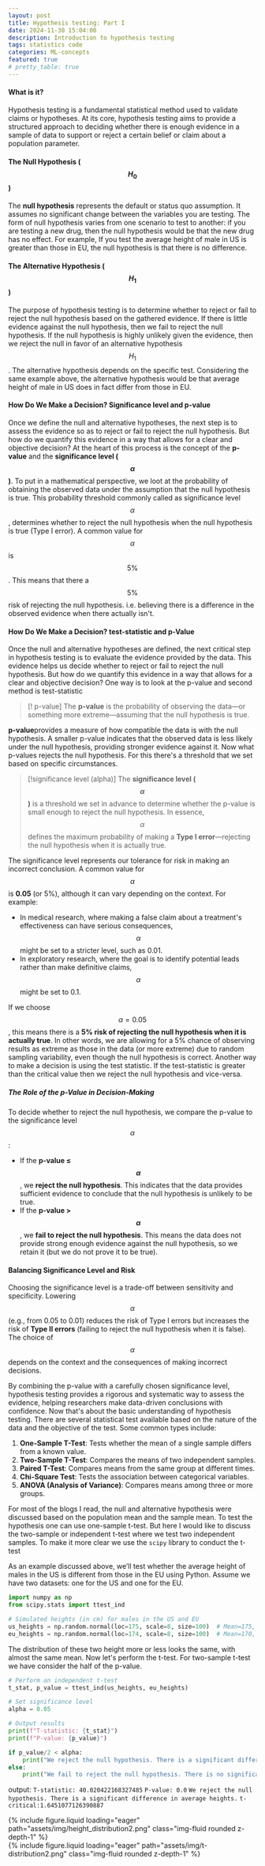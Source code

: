 ```yaml
---
layout: post
title: Hypothesis testing: Part I
date: 2024-11-30 15:04:00
description: Introduction to hypothesis testing
tags: statistics code
categories: ML-concepts
featured: true
# pretty_table: true
---
```


#### What is it?
Hypothesis testing is a fundamental statistical method used to validate claims or hypotheses. At its core, hypothesis testing aims to provide a structured approach to deciding whether there is enough evidence in a sample of data to support or reject a certain belief or claim about a population parameter.

#### The Null Hypothesis ($$H_0$$)
The **null hypothesis** represents the default or status quo assumption. It assumes no significant change between the variables you are testing. The form of null hypothesis varies from one scenario to test to another: if you are testing  a new drug, then the null hypothesis would be that the new drug has no effect.  For example, If you test the average height of male in US is greater than those in EU, the null hypothesis is that there is no difference.

#### The Alternative Hypothesis ($$H_1$$)
The purpose of hypothesis testing is to determine whether to reject or fail to reject the null hypothesis based on the gathered evidence. If there is little evidence against the null hypothesis, then we fail to reject the null hypothesis. If the null hypothesis is highly unlikely given the evidence, then we reject the null in favor of an alternative hypothesis $$H_{1}$$. The alternative hypothesis depends on the specific test. Considering the same example above, the alternative hypothesis would be that average height of male in US does in fact differ from those in EU.

#### How Do We Make a Decision? Significance level and p-value
Once we define the null and alternative hypotheses, the next step is to assess the evidence so as to reject or fail to reject the null hypothesis. But how do we quantify this evidence in a way that allows for a clear and objective decision?
At the heart of this process is the concept of the **p-value** and the **significance level ($$\alpha$$)**.
To put in a mathematical perspective, we loot at the probability of obtaining the observed data under the assumption that  the null hypothesis is true. This probability threshold commonly called as significance level $$\alpha$$, determines whether to reject the null hypothesis when the null hypothesis is true (Type I error). A common value for $$\alpha$$ is $$5\%$$. This means that there a $$5\%$$ risk of rejecting the null hypothesis. i.e. believing there is a difference in the observed evidence when there actually isn't.

#### How Do We Make a Decision? test-statistic and p-Value

Once the null and alternative hypotheses are defined, the next critical step in hypothesis testing is to evaluate the evidence provided by the data. This evidence helps us decide whether to reject or fail to reject the null hypothesis. But how do we quantify this evidence in a way that allows for a clear and objective decision? One way is to look at the p-value and second method is test-statistic

> [! p-value]
> The **p-value** is the probability of observing the data—or something more extreme—assuming that the null hypothesis is true.

**p-value**provides a measure of how compatible the data is with the null hypothesis. A smaller p-value indicates that the observed data is less likely under the null hypothesis, providing stronger evidence against it. Now what p-values rejects the null hypothesis. For this there's a threshold that we set based on specific circumstances.

> [!significance level (alpha)]
> The **significance level ($$\alpha$$)** is a threshold we set in advance to determine whether the p-value is small enough to reject the null hypothesis. In essence, $$\alpha$$ defines the maximum probability of making a **Type I error**—rejecting the null hypothesis when it is actually true.

The significance level represents our tolerance for risk in making an incorrect conclusion. A common value for $$\alpha$$ is **0.05** (or 5%), although it can vary depending on the context. For example:

- In medical research, where making a false claim about a treatment's effectiveness can have serious consequences, $$\alpha$$ might be set to a stricter level, such as 0.01.
- In exploratory research, where the goal is to identify potential leads rather than make definitive claims, $$\alpha$$ might be set to 0.1.

If we choose $$\alpha = 0.05$$, this means there is a **5% risk of rejecting the null hypothesis when it is actually true**. In other words, we are allowing for a 5% chance of observing results as extreme as those in the data (or more extreme) due to random sampling variability, even though the null hypothesis is correct.
Another way to make a decision is using the test statistic. If the test-statistic is greater than the critical value then we reject the null hypothesis and vice-versa.
##### The Role of the p-Value in Decision-Making

To decide whether to reject the null hypothesis, we compare the p-value to the significance level $$\alpha$$:
- If the **p-value ≤ $$\alpha$$**, we **reject the null hypothesis**. This indicates that the data provides sufficient evidence to conclude that the null hypothesis is unlikely to be true.
- If the **p-value > $$\alpha$$**, we **fail to reject the null hypothesis**. This means the data does not provide strong enough evidence against the null hypothesis, so we retain it (but we do not prove it to be true).
#### Balancing Significance Level and Risk

Choosing the significance level is a trade-off between sensitivity and specificity. Lowering $$\alpha$$ (e.g., from 0.05 to 0.01) reduces the risk of Type I errors but increases the risk of **Type II errors** (failing to reject the null hypothesis when it is false). The choice of $$\alpha$$ depends on the context and the consequences of making incorrect decisions.

By combining the p-value with a carefully chosen significance level, hypothesis testing provides a rigorous and systematic way to assess the evidence, helping researchers make data-driven conclusions with confidence.
Now that's about the basic understanding of hypothesis testing. There are several statistical test available based on the nature of the data and the objective of the test. Some common types include:
1. **One-Sample T-Test**: Tests whether the mean of a single sample differs from a known value.
2. **Two-Sample T-Test**: Compares the means of two independent samples.  
3. **Paired T-Test**: Compares means from the same group at different times.  
4. **Chi-Square Test**: Tests the association between categorical variables.  
5. **ANOVA (Analysis of Variance)**: Compares means among three or more groups.

For most of the blogs I read, the null and alternative hypothesis were discussed based on the population mean and the sample mean. To test the hypothesis one can use one-sample t-test. But here I would like to discuss the two-sample or independent t-test where we test two independent samples. To make it more clear we use the `scipy` library to conduct the t-test

As an example discussed above, we’ll test whether the average height of males in the US is different from those in the EU using Python. Assume we have two datasets: one for the US and one for the EU.

```python
import numpy as np
from scipy.stats import ttest_ind

# Simulated heights (in cm) for males in the US and EU
us_heights = np.random.normal(loc=175, scale=8, size=100)  # Mean=175, SD=10
eu_heights = np.random.normal(loc=174, scale=8, size=100)  # Mean=170, SD=10
```

The distribution of these two height more or less looks the same, with almost the same mean. Now let's perform the t-test. For two-sample t-test we have consider the half of the p-value.
```python
# Perform an independent t-test
t_stat, p_value = ttest_ind(us_heights, eu_heights)

# Set significance level
alpha = 0.05

# Output results
print(f"T-statistic: {t_stat}")
print(f"P-value: {p_value}")

if p_value/2 < alpha:
    print("We reject the null hypothesis. There is a significant difference in average heights.")
else:
    print("We fail to reject the null hypothesis. There is no significant difference in average heights.")
```
output:
`T-statistic: 40.020422168327485`
`P-value: 0.0`
`We reject the null hypothesis. There is a significant difference in average heights.`
`t-critical:1.6451077126390887`


<div class="row mt-3">
    <div class="col-sm mt-3 mt-md-0">
        {% include figure.liquid loading="eager" path="assets/img/height_distribution2.png" class="img-fluid rounded z-depth-1" %}
    </div>
    <div class="col-sm mt-3 mt-md-0">
        {% include figure.liquid loading="eager" path="assets/img/t-distribution2.png" class="img-fluid rounded z-depth-1" %}
    </div>
</div>

